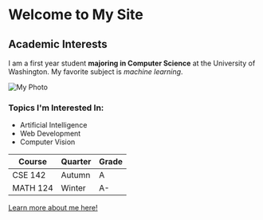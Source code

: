 # Welcome to My Site
## Academic Interests

I am a first year student **majoring in Computer Science** at the University of Washington.
My favorite subject is *machine learning*.

![My Photo](my-photo.jpg)


### Topics I'm Interested In:
- Artificial Intelligence
- Web Development
- Computer Vision



| Course         | Quarter | Grade |
|----------------|---------|-------|
| CSE 142        | Autumn  | A     |
| MATH 124       | Winter  | A-    |


[Learn more about me here!](about.html)
